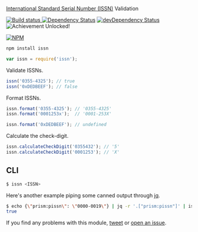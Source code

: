 [International Standard Serial Number (ISSN)](http://www.issn.org/understanding-the-issn/what-is-an-issn/) Validation

[![Build status](https://api.travis-ci.org/richdouglasevans/issn.png) ](https://travis-ci.org/richdouglasevans/issn)
[![Dependency Status](https://david-dm.org/richdouglasevans/issn.svg)](https://david-dm.org/richdouglasevans/issn)
[![devDependency Status](https://david-dm.org/richdouglasevans/issn/dev-status.svg)](https://david-dm.org/richdouglasevans/issn#info=devDependencies)
![Achievement Unlocked!](https://img.shields.io/badge/achievement-unlocked-brightgreen.svg)

[![NPM](https://nodei.co/npm/issn.png?compact=true)](https://nodei.co/npm/issn/)

```bash
npm install issn
```
```js
var issn = require('issn');
```

Validate ISSNs.

```js
issn('0355-4325'); // true
issn('0xDEDBEEF'); // false
```

Format ISSNs.

```js
issn.format('0355-4325'); // '0355-4325'
issn.format('0001253x');  // '0001-253X'

issn.format('0xDEDBEEF'); // undefined
```

Calculate the check-digit.

```js
issn.calculateCheckDigit('0355432'); // '5'
issn.calculateCheckDigit('0001253'); // 'X'
```

## CLI

```bash
$ issn <ISSN>
```

Here's another example piping some canned output through [jq](https://stedolan.github.io/jq/).

```bash
$ echo {\"prism:pissn\": \"0000-0019\"} | jq -r '.["prism:pissn"]' | issn
true
```

If you find any problems with this module, [tweet](https://twitter.com/richdevans) or
[open an issue](https://github.com/richdouglasevans/issn/issues?state=open).
